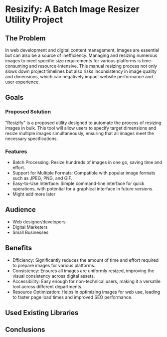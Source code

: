 # Resizify: A Batch Image Resizer Utility Project

## The Problem
In web development and digital content management, images are essential but can also be a source of inefficiency. Managing and resizing numerous images to meet specific size requirements for various platforms is time-consuming and resource-intensive. This manual resizing process not only slows down project timelines but also risks inconsistency in image quality and dimensions, which can negatively impact website performance and user experience.

## Goals
### Proposed Solution
"Resizify" is a proposed utility designed to automate the process of resizing images in bulk. This tool will allow users to specify target dimensions and resize multiple images simultaneously, ensuring that all images meet the necessary specifications.

### Features
- Batch Processing: Resize hundreds of images in one go, saving time and effort.
- Support for Multiple Formats: Compatible with popular image formats such as JPEG, PNG, and GIF.
- Easy-to-Use Interface: Simple command-line interface for quick operations, with potential for a graphical interface in future versions.
- Might add more later

## Audience
- Web designer/developers
- Digital Marketers 
- Small Businesses

## Benefits
- Efficiency: Significantly reduces the amount of time and effort required to prepare images for various platforms.
- Consistency: Ensures all images are uniformly resized, improving the visual consistency across digital assets.
- Accessibility: Easy enough for non-technical users, making it a versatile tool across different departments.
- Resource Optimization: Helps in optimizing images for web use, leading to faster page load times and improved SEO performance.

## Used Existing Libraries

## Conclusions